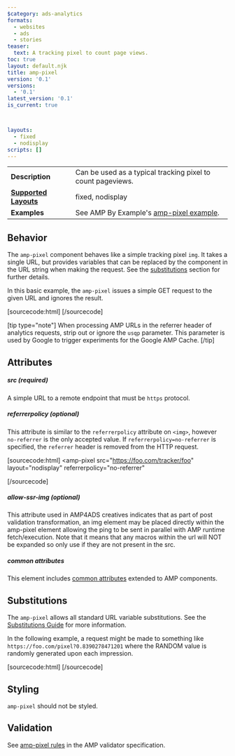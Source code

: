 ```yaml
---
$category: ads-analytics
formats:
  - websites
  - ads
  - stories
teaser:
  text: A tracking pixel to count page views.
toc: true
layout: default.njk
title: amp-pixel
version: '0.1'
versions:
  - '0.1'
latest_version: '0.1'
is_current: true



layouts:
  - fixed
  - nodisplay
scripts: []
---
```



<!---
Copyright 2015 The AMP HTML Authors. All Rights Reserved.

Licensed under the Apache License, Version 2.0 (the "License");
you may not use this file except in compliance with the License.
You may obtain a copy of the License at

      http://www.apache.org/licenses/LICENSE-2.0

Unless required by applicable law or agreed to in writing, software
distributed under the License is distributed on an "AS-IS" BASIS,
WITHOUT WARRANTIES OR CONDITIONS OF ANY KIND, either express or implied.
See the License for the specific language governing permissions and
limitations under the License.
-->





<table>
  <tr>
    <td class="col-fourty"><strong>Description</strong></td>
    <td>Can be used as a typical tracking pixel to count pageviews.</td>
  </tr>
  <tr>
    <td class="col-fourty"><strong><a href="https://amp.dev/documentation/guides-and-tutorials/develop/style_and_layout/control_layout">Supported Layouts</a></strong></td>
    <td>fixed, nodisplay</td>
  </tr>
  <tr>
    <td class="col-fourty"><strong>Examples</strong></td>
    <td>See AMP By Example's <a href="https://amp.dev/documentation/examples/components/amp-pixel/">amp-pixel example</a>.</td>
  </tr>
</table>

## Behavior

The `amp-pixel` component behaves like a simple tracking pixel `img`. It takes a single URL, but provides variables that can be replaced by the component in the URL string when making the request. See the [substitutions](#substitutions) section for further details.

In this basic example, the `amp-pixel` issues a simple GET request to the given URL and ignores the result.

[sourcecode:html]
<amp-pixel src="https://foo.com/tracker/foo" layout="nodisplay"></amp-pixel>
[/sourcecode]

[tip type="note"]
When processing AMP URLs in the referrer header of analytics requests, strip out or ignore the `usqp` parameter. This parameter is used by Google to trigger experiments for the Google AMP Cache.
[/tip]

## Attributes

##### src (required)

A simple URL to a remote endpoint that must be `https` protocol.

##### referrerpolicy (optional)

This attribute is similar to the `referrerpolicy` attribute on `<img>`, however `no-referrer` is the only accepted value. If `referrerpolicy=no-referrer` is specified, the `referrer` header is removed from the HTTP request.

[sourcecode:html]
<amp-pixel
  src="https://foo.com/tracker/foo"
  layout="nodisplay"
  referrerpolicy="no-referrer"
></amp-pixel>
[/sourcecode]

##### allow-ssr-img (optional)

This attribute used in AMP4ADS creatives indicates that as part of post validation
transformation, an img element may be placed directly within the amp-pixel
element allowing the ping to be sent in parallel with AMP runtime fetch/execution.
Note that it means that any macros within the url will NOT be expanded so only
use if they are not present in the src.

##### common attributes

This element includes [common attributes](https://amp.dev/documentation/guides-and-tutorials/learn/common_attributes) extended to AMP components.

## Substitutions <a name="substitutions"></a>

The `amp-pixel` allows all standard URL variable substitutions.
See the [Substitutions Guide](https://github.com/ampproject/amphtml/blob/master/builtins/../spec/amp-var-substitutions.md) for more information.

In the following example, a request might be made to something like `https://foo.com/pixel?0.8390278471201` where the RANDOM value is randomly generated upon each impression.

[sourcecode:html]
<amp-pixel src="https://foo.com/pixel?RANDOM" layout="nodisplay"></amp-pixel>
[/sourcecode]

## Styling

`amp-pixel` should not be styled.

## Validation

See [amp-pixel rules](https://github.com/ampproject/amphtml/blob/master/validator/validator-main.protoascii) in the AMP validator specification.